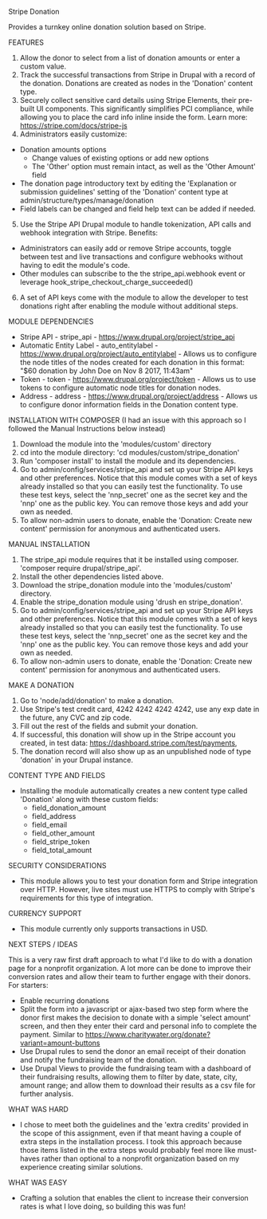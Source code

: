 Stripe Donation

Provides a turnkey online donation solution based on Stripe.

FEATURES
1. Allow the donor to select from a list of donation amounts or enter a custom value.
2. Track the successful transactions from Stripe in Drupal with a record of the donation. Donations are created as nodes in the 'Donation' content type.
3. Securely collect sensitive card details using Stripe Elements, their pre-built UI components. This significantly simplifies PCI compliance, while allowing you to place the card info inline inside the form. Learn more: https://stripe.com/docs/stripe-js
4. Administrators easily customize:
  - Donation amounts options
      - Change values of existing options or add new options
      - The 'Other' option must remain intact, as well as the 'Other Amount' field
  - The donation page introductory text by editing the 'Explanation or submission guidelines' setting of the 'Donation' content type at admin/structure/types/manage/donation
  - Field labels can be changed and field help text can be added if needed.

5. Use the Stripe API Drupal module to handle tokenization, API calls and webhook integration with Stripe. Benefits:
  - Administrators can easily add or remove Stripe accounts, toggle between test and live transactions and configure webhooks without having to edit the module's code.
  - Other modules can subscribe to the the stripe_api.webhook event or leverage hook_stripe_checkout_charge_succeeded()

6. A set of API keys come with the module to allow the developer to test donations right after enabling the module without additional steps.

MODULE DEPENDENCIES
- Stripe API - stripe_api - https://www.drupal.org/project/stripe_api
- Automatic Entity Label - auto_entitylabel - https://www.drupal.org/project/auto_entitylabel - Allows us to configure the node titles of the nodes created for each donation in this format: "$60 donation by John Doe on Nov 8 2017, 11:43am"
- Token - token - https://www.drupal.org/project/token - Allows us to use tokens to configure automatic node titles for donation nodes.
- Address - address - https://www.drupal.org/project/address - Allows us to configure donor information fields in the Donation content type.

INSTALLATION WITH COMPOSER (I had an issue with this approach so I followed the Manual Instructions below instead)
1. Download the module into the 'modules/custom' directory
2. cd into the module directory: 'cd modules/custom/stripe_donation'
3. Run 'composer install' to install the module and its dependencies.
4. Go to admin/config/services/stripe_api and set up your Stripe API keys and other preferences. Notice that this module comes with a set of keys already installed so that you can easily test the functionality. To use these test keys, select the 'nnp_secret' one as the secret key and the 'nnp' one as the public key. You can remove those keys and add your own as needed.
5. To allow non-admin users to donate, enable the 'Donation: Create new content' permission for anonymous and authenticated users.

MANUAL INSTALLATION
1. The stripe_api module requires that it be installed using composer. 'composer require drupal/stripe_api'. 
2. Install the other dependencies listed above.
3. Download the stripe_donation module into the 'modules/custom' directory.
4. Enable the stripe_donation module using 'drush en stripe_donation'.
5. Go to admin/config/services/stripe_api and set up your Stripe API keys and other preferences. Notice that this module comes with a set of keys already installed so that you can easily test the functionality. To use these test keys, select the 'nnp_secret' one as the secret key and the 'nnp' one as the public key. You can remove those keys and add your own as needed.
6. To allow non-admin users to donate, enable the 'Donation: Create new content' permission for anonymous and authenticated users.

MAKE A DONATION
1. Go to 'node/add/donation' to make a donation.
2. Use Stripe's test credit card, 4242 4242 4242 4242, use any exp date in the future, any CVC and zip code.
3. Fill out the rest of the fields and submit your donation.
4. If successful, this donation will show up in the Stripe account you created, in test data: https://dashboard.stripe.com/test/payments, 
5. The donation record will also show up as an unpublished node of type 'donation' in your Drupal instance.

CONTENT TYPE AND FIELDS
- Installing the module automatically creates a new content type called 'Donation' along with these custom fields:
  - field_donation_amount
  - field_address
  - field_email
  - field_other_amount
  - field_stripe_token
  - field_total_amount

SECURITY CONSIDERATIONS
- This module allows you to test your donation form and Stripe integration over HTTP. However, live sites must use HTTPS to comply with Stripe's requirements for this type of integration.

CURRENCY SUPPORT
- This module currently only supports transactions in USD.

NEXT STEPS / IDEAS

This is a very raw first draft approach to what I'd like to do with a donation page for a nonprofit organization. A lot more can be done to improve their conversion rates and allow their team to further engage with their donors. For starters: 
- Enable recurring donations
- Split the form into a javascript or ajax-based two step form where the donor first makes the decision to donate with a simple 'select amount' screen, and then they enter their card and personal info to complete the payment. Similar to https://www.charitywater.org/donate?variant=amount-buttons
- Use Drupal rules to send the donor an email receipt of their donation and notify the fundraising team of the donation. 
- Use Drupal Views to provide the fundraising team with a dashboard of their fundraising results, allowing them to filter by date, state, city, amount range; and allow them to download their results as a csv file for further analysis.

WHAT WAS HARD
- I chose to meet both the guidelines and the 'extra credits' provided in the scope of this assignment, even if that meant having a couple of extra steps in the installation process. I took this approach because those items listed in the extra steps would probably feel more like must-haves rather than optional to a nonprofit organization based on my experience creating similar solutions.

WHAT WAS EASY
- Crafting a solution that enables the client to increase their conversion rates is what I love doing, so building this was fun!

